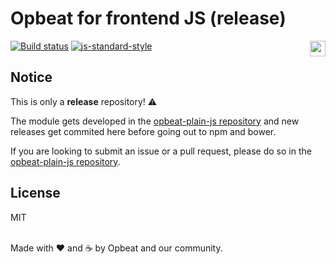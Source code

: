 # Opbeat for frontend JS (release)

[![Build status](https://travis-ci.org/opbeat/opbeat-plain-js.svg?branch=master)](https://travis-ci.org/opbeat/opbeat-plain-js)
[![js-standard-style](https://img.shields.io/badge/code%20style-standard-brightgreen.svg?style=flat)](https://github.com/feross/standard)
<a href="https://opbeat.com" title="Opbeat"><img src="http://opbeat-brand-assets.s3-website-us-east-1.amazonaws.com/svg/logo/logo.svg" align="right" height="25px"></a>

## Notice 

This is only a **release** repository! ⚠️

The module gets developed in the [opbeat-plain-js repository](https://github.com/opbeat/opbeat-plain-js) and new releases get commited here before going out to npm and bower.

If you are looking to submit an issue or a pull request, please do so in the [opbeat-plain-js repository](https://github.com/opbeat/opbeat-plain-js).


## License
MIT

<br>Made with ♥️ and ☕️ by Opbeat and our community.
